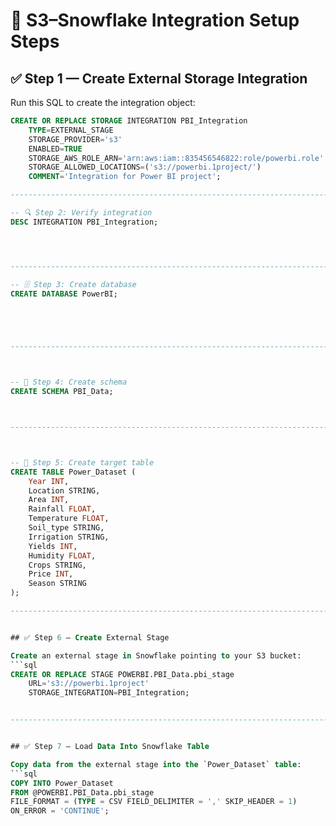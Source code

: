 # 📂 S3–Snowflake Integration Setup Steps

## ✅ Step 1 — Create External Storage Integration
Run this SQL to create the integration object:
```sql
CREATE OR REPLACE STORAGE INTEGRATION PBI_Integration
    TYPE=EXTERNAL_STAGE
    STORAGE_PROVIDER='s3'
    ENABLED=TRUE
    STORAGE_AWS_ROLE_ARN='arn:aws:iam::835456546822:role/powerbi.role'
    STORAGE_ALLOWED_LOCATIONS=('s3://powerbi.1project/')
    COMMENT='Integration for Power BI project';

----------------------------------------------------------------------------------------------------------------------------------------

-- 🔍 Step 2: Verify integration
DESC INTEGRATION PBI_Integration;




----------------------------------------------------------------------------------------------------------------------------------------

-- 🗄️ Step 3: Create database
CREATE DATABASE PowerBI;





----------------------------------------------------------------------------------------------------------------------------------------



-- 📂 Step 4: Create schema
CREATE SCHEMA PBI_Data;



----------------------------------------------------------------------------------------------------------------------------------------



-- 🧮 Step 5: Create target table
CREATE TABLE Power_Dataset (
    Year INT,
    Location STRING,
    Area INT,
    Rainfall FLOAT,
    Temperature FLOAT,
    Soil_type STRING,
    Irrigation STRING,
    Yields INT,
    Humidity FLOAT,
    Crops STRING,
    Price INT,
    Season STRING
);

----------------------------------------------------------------------------------------------------------------------------------------


## ✅ Step 6 — Create External Stage

Create an external stage in Snowflake pointing to your S3 bucket:
```sql
CREATE OR REPLACE STAGE POWERBI.PBI_Data.pbi_stage
    URL='s3://powerbi.1project'
    STORAGE_INTEGRATION=PBI_Integration;


----------------------------------------------------------------------------------------------------------------------------------------


## ✅ Step 7 — Load Data Into Snowflake Table

Copy data from the external stage into the `Power_Dataset` table:
```sql
COPY INTO Power_Dataset
FROM @POWERBI.PBI_Data.pbi_stage
FILE_FORMAT = (TYPE = CSV FIELD_DELIMITER = ',' SKIP_HEADER = 1)
ON_ERROR = 'CONTINUE';

